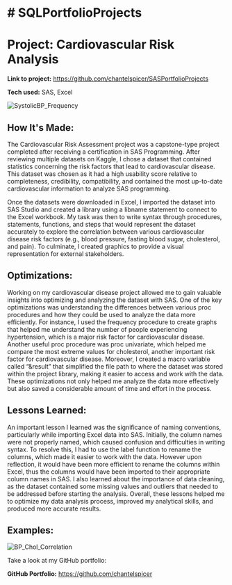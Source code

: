 # # SQLPortfolioProjects

# Project: Cardiovascular Risk Analysis

**Link to project:** https://github.com/chantelspicer/SASPortfolioProjects

**Tech used:** SAS, Excel

![SystolicBP_Frequency](https://user-images.githubusercontent.com/94324220/220499748-b96a64ed-066c-4e24-b4ba-7ff5f0cc567f.PNG)

## How It's Made:

The Cardiovascular Risk Assessment project was a capstone-type project completed after receiving a certification in SAS Programming. After reviewing multiple datasets on Kaggle, I chose a dataset that contained statistics concerning the risk factors that lead to cardiovascular disease. This dataset was chosen as it had a high usability score relative to completeness, credibility, compatibility, and contained the most up-to-date cardiovascular information to analyze SAS programming. 

Once the datasets were downloaded in Excel, I imported the dataset into SAS Studio and created a library using a libname statement to connect to the Excel workbook. My task was then to write syntax through procedures, statements, functions, and steps that would represent the dataset accurately to explore the correlation between various cardiovascular disease risk factors (e.g., blood pressure, fasting blood sugar, cholesterol, and pain). To culminate, I created graphics to provide a visual representation for external stakeholders.

## Optimizations:

Working on my cardiovascular disease project allowed me to gain valuable insights into optimizing and analyzing the dataset with SAS. One of the key optimizations was understanding the differences between various proc procedures and how they could be used to analyze the data more efficiently. For instance, I used the frequency procedure to create graphs that helped me understand the number of people experiencing hypertension, which is a major risk factor for cardiovascular disease. Another useful proc procedure was proc univariate, which helped me compare the most extreme values for cholesterol, another important risk factor for cardiovascular disease. Moreover, I created a macro variable called “&result” that simplified the file path to where the dataset was stored within the project library, making it easier to access and work with the data. These optimizations not only helped me analyze the data more effectively but also saved a considerable amount of time and effort in the process.

## Lessons Learned:

An important lesson I learned was the significance of naming conventions, particularly while importing Excel data into SAS. Initially, the column names were not properly named, which caused confusion and difficulties in writing syntax. To resolve this, I had to use the label function to rename the columns, which made it easier to work with the data. However upon reflection, it would have been more efficient to rename the columns within Excel, thus the columns would have been imported to their appropriate column names in SAS. I also learned about the importance of data cleaning, as the dataset contained some missing values and outliers that needed to be addressed before starting the analysis. Overall, these lessons helped me to optimize my data analysis process, improved my analytical skills, and produced more accurate results.

## Examples:

![BP_Chol_Correlation](https://user-images.githubusercontent.com/94324220/220499769-8d37712e-85ad-490e-a3c4-d1542b785424.PNG)

Take a look at my GitHub portfolio:

**GitHub Portfolio:** https://github.com/chantelspicer
